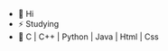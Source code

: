 - 👋 Hi
- ⚡ Studying
- 🌱 C | C++ | Python | Java | Html | Css
<!---
jfcr25/jfcr25 is a ✨ special ✨ repository because its `README.md` (this file) appears on your GitHub profile.
You can click the Preview link to take a look at your changes.
--->
